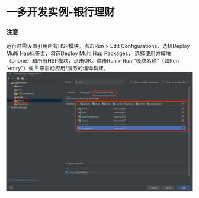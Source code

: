 # 一多开发实例-银行理财

### 注意

运行时需设置引用所有HSP模块。点击Run > Edit Configurations，选择Deploy Multi Hap标签页，勾选Deploy Multi Hap Packages， 选择使用方模块（phone）和所有HSP模块，点击OK。单击Run > Run “模块名称”（如Run ”entry“）或![](screenshots/device/run.PNG)来启动应用/服务的编译构建。
![](screenshots/device/config.PNG)